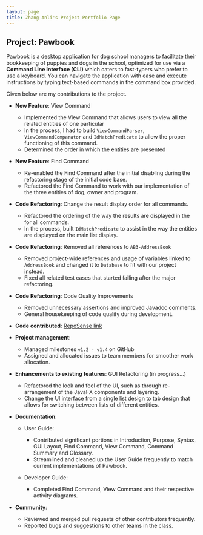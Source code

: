 ```yaml
---
layout: page
title: Zhang Anli's Project Portfolio Page
---
```


## Project: Pawbook

Pawbook is a desktop application for dog school managers to facilitate their bookkeeping of puppies and dogs in the
school, optimized for use via a **Command Line Interface (CLI)** which caters to fast-typers who prefer to use a keyboard.
You can navigate the application with ease and execute instructions by typing text-based commands in the command box provided.

Given below are my contributions to the project. 

* **New Feature**: View Command
  * Implemented the View Command that allows users to view all the related entities of one particular
  * In the process, I had to build `ViewCommandParser`, `ViewCommandComparator` and `IdMatchPredicate` to allow the proper functioning of this command. 
  * Determined the order in which the entities are presented 
  
* **New Feature**: Find Command
  * Re-enabled the Find Command after the initial disabling during the refactoring stage of the initial code base. 
  * Refactored the Find Command to work with our implementation of the three entities of dog, owner and program. 

* **Code Refactoring**: Change the result display order for all commands. 
  * Refactored the ordering of the way the results are displayed in the for all commands. 
  * In the process, built `IdMatchPredicate` to assist in the way the entities are displayed on the main list display.

* **Code Refactoring**: Removed all references to `AB3-AddressBook`
  * Removed project-wide references and usage of variables linked to `AddressBook` and changed it to `Database` to fit with our project instead. 
  * Fixed all related test cases that started failing after the major refactoring. 

* **Code Refactoring**: Code Quality Improvements
  * Removed unnecessary assertions and improved Javadoc comments. 
  * General housekeeping of code quality during development. 
  
* **Code contributed**: [RepoSense link](https://nus-cs2103-ay2021s2.github.io/tp-dashboard/?search=&sort=groupTitle&sortWithin=title&since=2021-02-19&timeframe=commit&mergegroup=&groupSelect=groupByRepos&breakdown=false&tabOpen=true&tabType=authorship&tabAuthor=ZhangAnli&tabRepo=AY2021S2-CS2103T-T10-1%2Ftp%5Bmaster%5D&authorshipIsMergeGroup=false&authorshipFileTypes=docs)

* **Project management**: 
    * Managed milestones `v1.2 - v1.4` on GitHub
    * Assigned and allocated issues to team members for smoother work allocation. 

* **Enhancements to existing features**: GUI Refactoring (in progress...)
  * Refactored the look and feel of the UI, such as through re-arrangement of the JavaFX components and layering. 
  * Change the UI interface from a single list design to tab design that allows for switching between lists of different entities. 

* **Documentation**:
  * User Guide: 
    * Contributed significant portions in Introduction, Purpose, Syntax, GUI Layout, Find Command, View Command, Command Summary and Glossary. 
    * Streamlined and cleaned up the User Guide frequently to match current implementations of Pawbook. 
    
  * Developer Guide: 
    * Completed Find Command, View Command and their respective activity diagrams. 

* **Community**:
  * Reviewed and merged pull requests of other contributors frequently. 
  * Reported bugs and suggestions to other teams in the class. 
